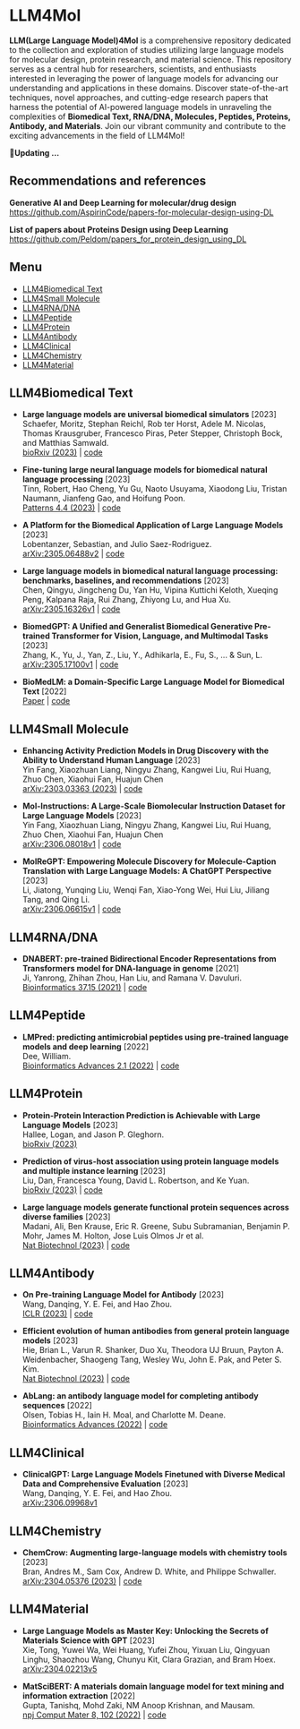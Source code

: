 # LLM4Mol
**LLM(Large Language Model)4Mol** is a comprehensive repository dedicated to the collection and exploration of studies utilizing large language models for molecular design, protein research, and material science. This repository serves as a central hub for researchers, scientists, and enthusiasts interested in leveraging the power of language models for advancing our understanding and applications in these domains. Discover state-of-the-art techniques, novel approaches, and cutting-edge research papers that harness the potential of AI-powered language models in unraveling the complexities of **Biomedical Text, RNA/DNA, Molecules, Peptides, Proteins, Antibody, and Materials**. Join our vibrant community and contribute to the exciting advancements in the field of LLM4Mol!




**🔔Updating ...**  
## Recommendations and references

**Generative AI and Deep Learning for molecular/drug design**   
https://github.com/AspirinCode/papers-for-molecular-design-using-DL

**List of papers about Proteins Design using Deep Learning**  
https://github.com/Peldom/papers_for_protein_design_using_DL


## Menu

  - [LLM4Biomedical Text](#LLM4Biomedical-Text)
  - [LLM4Small Molecule](#LLM4Small-Molecule)
  - [LLM4RNA/DNA](#LLM4RNADNA)
  - [LLM4Peptide](#LLM4Peptide)
  - [LLM4Protein](#LLM4Protein)
  - [LLM4Antibody](#LLM4Antibody)
  - [LLM4Clinical](#LLM4Clinical)
  - [LLM4Chemistry](#LLM4Chemistry)
  - [LLM4Material](#LLM4Material)




## LLM4Biomedical Text



* **Large language models are universal biomedical simulators** [2023]   
 Schaefer, Moritz, Stephan Reichl, Rob ter Horst, Adele M. Nicolas, Thomas Krausgruber, Francesco Piras, Peter Stepper, Christoph Bock, and Matthias Samwald.   
  [bioRxiv (2023)](https://doi.org/10.1101/2023.06.16.545235) |  [code](https://github.com/OpenBioLink/SimulateGPT) 

* **Fine-tuning large neural language models for biomedical natural language processing** [2023]  
 Tinn, Robert, Hao Cheng, Yu Gu, Naoto Usuyama, Xiaodong Liu, Tristan Naumann, Jianfeng Gao, and Hoifung Poon.   
  [Patterns 4.4 (2023)](https://doi.org/10.1016/j.patter.2023.100729) |  [code](https://aka.ms/huggingface) 

* **A Platform for the Biomedical Application of Large Language Models** [2023]  
 Lobentanzer, Sebastian, and Julio Saez-Rodriguez.   
  [arXiv:2305.06488v2](https://arxiv.org/abs/2305.06488) |  [code](https://github.com/biocypher/ChatGSE) 

* **Large language models in biomedical natural language processing: benchmarks, baselines, and recommendations** [2023]  
 Chen, Qingyu, Jingcheng Du, Yan Hu, Vipina Kuttichi Keloth, Xueqing Peng, Kalpana Raja, Rui Zhang, Zhiyong Lu, and Hua Xu.   
  [arXiv:2305.16326v1](https://arxiv.org/abs/2305.16326) |  [code](https://github.com/qingyu-qc/gpt_bionlp_benchmark) 

* **BiomedGPT: A Unified and Generalist Biomedical Generative Pre-trained Transformer for Vision, Language, and Multimodal Tasks** [2023]  
 Zhang, K., Yu, J., Yan, Z., Liu, Y., Adhikarla, E., Fu, S., ... & Sun, L.   
  [arXiv:2305.17100v1](https://arxiv.org/abs/2305.17100) |  [code](https://github.com/taokz/BiomedGPT) 

* **BioMedLM: a Domain-Specific Large Language Model for Biomedical Text** [2022]  
  [Paper](https://www.mosaicml.com/blog/introducing-pubmed-gpt) |  [code](https://huggingface.co/stanford-crfm/BioMedLM) 








## LLM4Small Molecule




* **Enhancing Activity Prediction Models in Drug Discovery with the Ability to Understand Human Language** [2023]  
 Yin Fang, Xiaozhuan Liang, Ningyu Zhang, Kangwei Liu, Rui Huang, Zhuo Chen, Xiaohui Fan, Huajun Chen   
  [arXiv:2303.03363 (2023)](https://arxiv.org/abs/2303.03363) |  [code](https://github.com/ml-jku/clamp) 

* **Mol-Instructions: A Large-Scale Biomolecular Instruction Dataset for Large Language Models** [2023]  
 Yin Fang, Xiaozhuan Liang, Ningyu Zhang, Kangwei Liu, Rui Huang, Zhuo Chen, Xiaohui Fan, Huajun Chen   
  [arXiv:2306.08018v1](https://arxiv.org/abs/2306.08018) |  [code](https://github.com/zjunlp/Mol-Instructions) 

* **MolReGPT: Empowering Molecule Discovery for Molecule-Caption Translation with Large Language Models: A ChatGPT Perspective** [2023]  
Li, Jiatong, Yunqing Liu, Wenqi Fan, Xiao-Yong Wei, Hui Liu, Jiliang Tang, and Qing Li.  
[arXiv:2306.06615v1](https://arxiv.org/abs/2306.06615) |  [code](https://github.com/phenixace/MolReGPT) 




## LLM4RNA/DNA







* **DNABERT: pre-trained Bidirectional Encoder Representations from Transformers model for DNA-language in genome** [2021]  
Ji, Yanrong, Zhihan Zhou, Han Liu, and Ramana V. Davuluri.  
[Bioinformatics 37.15 (2021)](https://doi.org/10.1093/bioinformatics/btab083) |  [code](https://github.com/jerryji1993/DNABERT) 







## LLM4Peptide


* **LMPred: predicting antimicrobial peptides using pre-trained language models and deep learning** [2022]  
Dee, William.  
[Bioinformatics Advances 2.1 (2022)](https://doi.org/10.1093/bioadv/vbac021) |  [code](https://github.com/williamdee1/LMPred_AMP_Prediction) 



## LLM4Protein




* **Protein-Protein Interaction Prediction is Achievable with Large Language Models** [2023]  
 Hallee, Logan, and Jason P. Gleghorn.   
  [bioRxiv (2023)](https://doi.org/10.1101/2023.06.07.544109) 

* **Prediction of virus-host association using protein language models and multiple instance learning** [2023]  
 Liu, Dan, Francesca Young, David L. Robertson, and Ke Yuan.   
  [bioRxiv (2023)](https://www.biorxiv.org/content/10.1101/2023.04.07.536023v2) |  [code](https://github.com/liudan111/EvoMIL) 

* **Large language models generate functional protein sequences across diverse families** [2023]  
Madani, Ali, Ben Krause, Eric R. Greene, Subu Subramanian, Benjamin P. Mohr, James M. Holton, Jose Luis Olmos Jr et al.  
[Nat Biotechnol (2023)](https://doi.org/10.1038/s41587-022-01618-2) |  [code](https://github.com/salesforce/progen) 




## LLM4Antibody

* **On Pre-training Language Model for Antibody** [2023]  
Wang, Danqing, Y. E. Fei, and Hao Zhou.  
[ICLR (2023)](https://openreview.net/forum?id=zaq4LV55xHl) |  [code](https://github.com/dqwang122/EATLM) 

* **Efficient evolution of human antibodies from general protein language models** [2023]  
Hie, Brian L., Varun R. Shanker, Duo Xu, Theodora UJ Bruun, Payton A. Weidenbacher, Shaogeng Tang, Wesley Wu, John E. Pak, and Peter S. Kim.  
[Nat Biotechnol (2023)](https://www.nature.com/articles/s41587-023-01763-2) |  [code](https://github.com/brianhie/efficient-evolution) 

* **AbLang: an antibody language model for completing antibody sequences** [2022]  
Olsen, Tobias H., Iain H. Moal, and Charlotte M. Deane.  
[Bioinformatics Advances (2022)](https://doi.org/10.1093/bioadv/vbac046) |  [code](https://github.com/oxpig/AbLang) 






## LLM4Clinical


* **ClinicalGPT: Large Language Models Finetuned with Diverse Medical Data and Comprehensive Evaluation** [2023]  
Wang, Danqing, Y. E. Fei, and Hao Zhou.  
[arXiv:2306.09968v1](https://arxiv.org/abs/2306.09968) 






## LLM4Chemistry


* **ChemCrow: Augmenting large-language models with chemistry tools** [2023]  
Bran, Andres M., Sam Cox, Andrew D. White, and Philippe Schwaller.  
[arXiv:2304.05376 (2023)](https://arxiv.org/abs/2304.05376) |  [code](https://github.com/ur-whitelab/chemcrow-public) 





## LLM4Material

* **Large Language Models as Master Key: Unlocking the Secrets of Materials Science with GPT** [2023]  
Xie, Tong, Yuwei Wa, Wei Huang, Yufei Zhou, Yixuan Liu, Qingyuan Linghu, Shaozhou Wang, Chunyu Kit, Clara Grazian, and Bram Hoex.  
[arXiv:2304.02213v5](https://arxiv.org/abs/2304.02213) 

* **MatSciBERT: A materials domain language model for text mining and information extraction** [2022]  
Gupta, Tanishq, Mohd Zaki, NM Anoop Krishnan, and Mausam.   
[npj Comput Mater 8, 102 (2022)](https://www.nature.com/articles/s41524-022-00784-w) |  [code](https://github.com/M3RG-IITD/MatSciBERT) 










